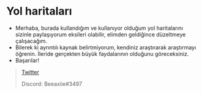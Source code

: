 # Yol haritaları

- Merhaba, burada kullandığım ve kullanıyor olduğum yol haritalarını sizinle paylaşıyorum eksileri olabilir, elimden geldiğince düzeltmeye çalışacağım.
- Bilerek ki ayrıntılı kaynak belirtmiyorum, kendiniz araştırarak araştırmayı öğrenin. İleride gerçekten büyük faydalarının olduğunu göreceksiniz.
- Başarılar!

> [Twitter](https://twitter.com/beeaxiie)
>
> Discord: Beeaxiie#3497 
